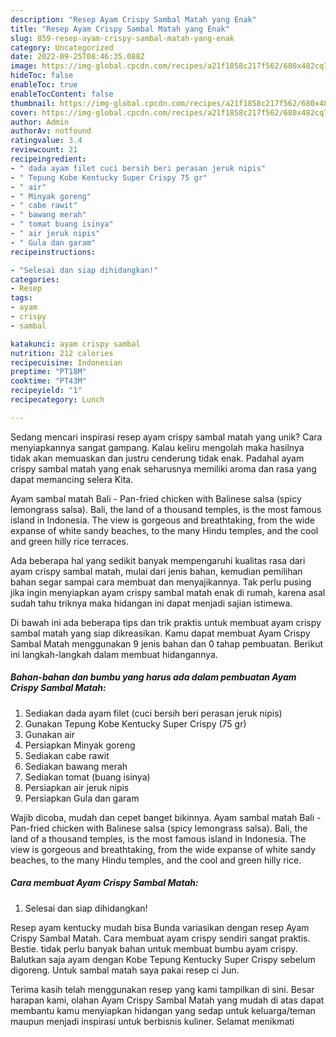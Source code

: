 ```yaml
---
description: "Resep Ayam Crispy Sambal Matah yang Enak"
title: "Resep Ayam Crispy Sambal Matah yang Enak"
slug: 859-resep-ayam-crispy-sambal-matah-yang-enak
category: Uncategorized
date: 2022-09-25T08:46:35.088Z
image: https://img-global.cpcdn.com/recipes/a21f1858c217f562/680x482cq70/ayam-crispy-sambal-matah-foto-resep-utama.jpg
hideToc: false
enableToc: true
enableTocContent: false
thumbnail: https://img-global.cpcdn.com/recipes/a21f1858c217f562/680x482cq70/ayam-crispy-sambal-matah-foto-resep-utama.jpg
cover: https://img-global.cpcdn.com/recipes/a21f1858c217f562/680x482cq70/ayam-crispy-sambal-matah-foto-resep-utama.jpg
author: Admin
authorAv: notfound
ratingvalue: 3.4
reviewcount: 21
recipeingredient:
- " dada ayam filet cuci bersih beri perasan jeruk nipis"
- " Tepung Kobe Kentucky Super Crispy 75 gr"
- " air"
- " Minyak goreng"
- " cabe rawit"
- " bawang merah"
- " tomat buang isinya"
- " air jeruk nipis"
- " Gula dan garam"
recipeinstructions:

- "Selesai dan siap dihidangkan!"
categories:
- Resep
tags:
- ayam
- crispy
- sambal

katakunci: ayam crispy sambal 
nutrition: 212 calories
recipecuisine: Indonesian
preptime: "PT18M"
cooktime: "PT43M"
recipeyield: "1"
recipecategory: Lunch

---
```





Sedang mencari inspirasi resep ayam crispy sambal matah yang unik? Cara menyiapkannya sangat gampang. Kalau keliru mengolah maka hasilnya tidak akan memuaskan dan justru cenderung tidak enak. Padahal ayam crispy sambal matah yang enak seharusnya memiliki aroma dan rasa yang dapat memancing selera Kita.





Ayam sambal matah Bali - Pan-fried chicken with Balinese salsa (spicy lemongrass salsa). Bali, the land of a thousand temples, is the most famous island in Indonesia. The view is gorgeous and breathtaking, from the wide expanse of white sandy beaches, to the many Hindu temples, and the cool and green hilly rice terraces.

Ada beberapa hal yang sedikit banyak mempengaruhi kualitas rasa dari ayam crispy sambal matah, mulai dari jenis bahan, kemudian pemilihan bahan segar sampai cara membuat dan menyajikannya. Tak perlu pusing jika ingin menyiapkan ayam crispy sambal matah enak di rumah, karena asal sudah tahu triknya maka hidangan ini dapat menjadi sajian istimewa.






Di bawah ini ada beberapa tips dan trik praktis untuk membuat ayam crispy sambal matah yang siap dikreasikan. Kamu dapat membuat Ayam Crispy Sambal Matah menggunakan 9 jenis bahan dan 0 tahap pembuatan. Berikut ini langkah-langkah dalam membuat hidangannya.

<!--inarticleads1-->

##### Bahan-bahan dan bumbu yang harus ada dalam pembuatan Ayam Crispy Sambal Matah:

1. Sediakan  dada ayam filet (cuci bersih beri perasan jeruk nipis)
1. Gunakan  Tepung Kobe Kentucky Super Crispy (75 gr)
1. Gunakan  air
1. Persiapkan  Minyak goreng
1. Sediakan  cabe rawit
1. Sediakan  bawang merah
1. Sediakan  tomat (buang isinya)
1. Persiapkan  air jeruk nipis
1. Persiapkan  Gula dan garam


Wajib dicoba, mudah dan cepet banget bikinnya. Ayam sambal matah Bali - Pan-fried chicken with Balinese salsa (spicy lemongrass salsa). Bali, the land of a thousand temples, is the most famous island in Indonesia. The view is gorgeous and breathtaking, from the wide expanse of white sandy beaches, to the many Hindu temples, and the cool and green hilly rice. 

<!--inarticleads2-->

##### Cara membuat Ayam Crispy Sambal Matah:


1. Selesai dan siap dihidangkan!

Resep ayam kentucky mudah bisa Bunda variasikan dengan resep Ayam Crispy Sambal Matah. Cara membuat ayam crispy sendiri sangat praktis. Bestie. tidak perlu banyak bahan untuk membuat bumbu ayam crispy. Balutkan saja ayam dengan Kobe Tepung Kentucky Super Crispy sebelum digoreng. Untuk sambal matah saya pakai resep ci Jun. 

Terima kasih telah menggunakan resep yang kami tampilkan di sini. Besar harapan kami, olahan Ayam Crispy Sambal Matah yang mudah di atas dapat membantu kamu menyiapkan hidangan yang sedap untuk keluarga/teman maupun menjadi inspirasi untuk berbisnis kuliner. Selamat menikmati

